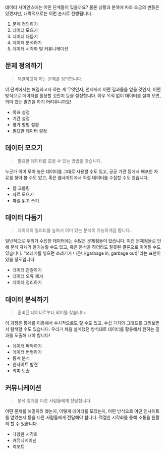 데이터 사이언스에는 어떤 단계들이 있을까요? 물론 상황과 분야에 따라 조금의 변동은 있겠지만, 대략적으로는 이런 순서로 진행됩니다.



1. 문제 정의하기
2. 데이터 모으기
3. 데이터 다듬기
4. 데이터 분석하기
5. 데이터 시각화 및 커뮤니케이션



## 문제 정의하기



> 해결하고자 하는 문제를 정의합니다.



이 단계에서는 해결하고자 하는 게 무엇인지, 언제까지 어떤 결과물을 얻을 것인지, 어떤 방식으로 데이터를 활용할 것인지 등을 설정합니다. 아무 목적 없이 데이터를 살펴 보면, 의미 있는 발견을 하기 어려우니까요!



- 목표 설정
- 기간 설정
- 평가 방법 설정
- 필요한 데이터 설정



## 데이터 모으기



> 필요한 데이터를 모을 수 있는 방법을 찾습니다.



누군가 이미 모아 놓은 데이터를 그대로 사용할 수도 있고, 공공 기관 등에서 배포한 자료를 찾아 볼 수도 있고, 혹은 웹사이트에서 직접 데이터를 수집할 수도 있습니다.



- 웹 크롤링
- 자료 모으기
- 파일 읽고 쓰기



## 데이터 다듬기



> 데이터의 퀄리티를 높여서 의미 있는 분석이 가능하게끔 합니다.



일반적으로 우리가 수집한 데이터에는 수많은 문제점들이 있습니다. 이런 문제점들로 인해 분석 자체가 불가능할 수도 있고, 혹은 분석을 하더라도 잘못된 결론으로 이어질 수도 있습니다.  “쓰레기를 넣으면 쓰레기가 나온다(garbage in, garbage out)”라는 표현이 있을 정도입니다.



- 데이터 관찰하기
- 데이터 오류 제거
- 데이터 정리하기



## 데이터 분석하기



> 준비된 데이터로부터 의미를 찾습니다.



이 과정은 통계를 이용해서 수치적으로도 할 수도 있고, 수십 가지의 그래프를 그려보면서 탐색할 수도 있습니다. 우리가 처음 설계했던 방식대로 데이터를 활용해서 원하는 결과를 도출해 내야 합니다!



- 데이터 파악하기
- 데이터 변형하기
- 통계 분석
- 인사이트 발견
- 의미 도출



## 커뮤니케이션



> 분석 결과를 다른 사람들에게 전달합니다.



어떤 문제를 해결하려 했는지, 어떻게 데이터를 모았는지, 어떤 방식으로 어떤 인사이트를 얻었는지 등을 다른 사람들에게 전달해야 합니다. 적절한 시각화를 통해 소통을 원활히 할 수 있습니다.



- 다양한 시각화
- 커뮤니케이션
- 리포트
